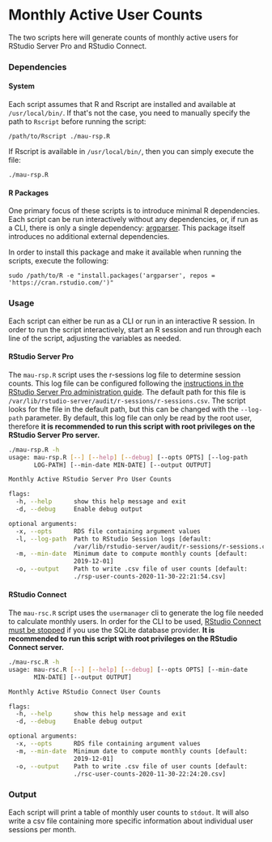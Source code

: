 # Monthly Active User Counts

The two scripts here will generate counts of monthly active users for RStudio
Server Pro and RStudio Connect.

### Dependencies
#### System
Each script assumes that R and Rscript are installed and available at
`/usr/local/bin/`. If that's not the case, you need to manually specify the path
to `Rscript` before running the script:
```
/path/to/Rscript ./mau-rsp.R
```

If Rscript is available in `/usr/local/bin/`, then you can simply execute the
file:
```
./mau-rsp.R
```

#### R Packages
One primary focus of these scripts is to introduce minimal R dependencies. Each
script can be run interactively without any dependencies, or, if run as a CLI,
there is only a single dependency:
[argparser](https://cran.r-project.org/web/packages/argparser/index.html). This
package itself introduces no additional external dependencies.

In order to install this package and make it available when running the scripts,
execute the following:
```
sudo /path/to/R -e "install.packages('argparser', repos = 'https://cran.rstudio.com/')"
```

### Usage
Each script can either be run as a CLI or run in an interactive R session.
In order to run the script interactively, start an R session and run through
each line of the script, adjusting the variables as needed.

#### RStudio Server Pro
The `mau-rsp.R` script uses the r-sessions log file to determine session counts.
This log file can be configured following the [instructions in the RStudio
Server Pro administration
guide](https://docs.rstudio.com/ide/server-pro/auditing-and-monitoring.html#r-session-auditing).
The default path for this file is
`/var/lib/rstudio-server/audit/r-sessions/r-sessions.csv`. The script looks for
the file in the default path, but this can be changed with the `--log-path`
parameter. By default, this log file can only be read by the root user,
therefore **it is recommended to run this script with root privileges on the
RStudio Server Pro server.**

```bash
./mau-rsp.R -h
usage: mau-rsp.R [--] [--help] [--debug] [--opts OPTS] [--log-path
       LOG-PATH] [--min-date MIN-DATE] [--output OUTPUT]

Monthly Active RStudio Server Pro User Counts

flags:
  -h, --help      show this help message and exit
  -d, --debug     Enable debug output

optional arguments:
  -x, --opts      RDS file containing argument values
  -l, --log-path  Path to RStudio Session logs [default:
                  /var/lib/rstudio-server/audit/r-sessions/r-sessions.csv]
  -m, --min-date  Minimum date to compute monthly counts [default:
                  2019-12-01]
  -o, --output    Path to write .csv file of user counts [default:
                  ./rsp-user-counts-2020-11-30-22:21:54.csv]
```

#### RStudio Connect
The `mau-rsc.R` script uses the `usermanager` cli to generate the log file
needed to calculate monthly users. In order for the CLI to be used, [RStudio
Connect must be
stopped](https://docs.rstudio.com/connect/admin/server-management/#stopping-starting)
if you use the SQLite database provider.
**It is recommended to run this script with root privileges on the RStudio
Connect server.**

```bash
./mau-rsc.R -h
usage: mau-rsc.R [--] [--help] [--debug] [--opts OPTS] [--min-date
       MIN-DATE] [--output OUTPUT]

Monthly Active RStudio Connect User Counts

flags:
  -h, --help      show this help message and exit
  -d, --debug     Enable debug output

optional arguments:
  -x, --opts      RDS file containing argument values
  -m, --min-date  Minimum date to compute monthly counts [default:
                  2019-12-01]
  -o, --output    Path to write .csv file of user counts [default:
                  ./rsc-user-counts-2020-11-30-22:24:20.csv]
```

### Output
Each script will print a table of monthly user counts to `stdout`. It will also
write a csv file containing more specific information about individual user
sessions per month.